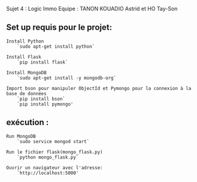 Sujet 4 : Logic Immo
Equipe : TANON KOUADIO Astrid et HO Tay-Son
## Set up requis pour le projet:

	Install Python
		`sudo apt-get install python`
		
	Install Flask 
		`pip install flask`
		
	Install MongoDB 
		`sudo apt-get install -y mongodb-org`
			
	Import bson pour manipuler ObjectId et Pymongo pour la connexion à la base de données
		`pip install bson`
		`pip install pymongo'
		

## exécution :
	Run MongoDB
		`sudo service mongod start`
	
	Run le fichier flask(mongo_flask.py)
		`python mongo_flask.py`

	Ouvrir un navigateur avec l'adresse:
		`http://localhost:5000'


